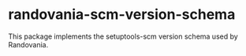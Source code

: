 # randovania-scm-version-schema

This package implements the setuptools-scm version schema used by Randovania.
